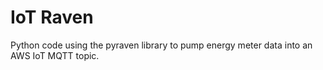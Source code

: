 # IoT Raven

Python code using the pyraven library to pump energy meter data into an AWS IoT MQTT
topic.

